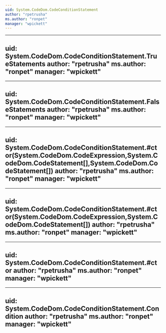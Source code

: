 ```yaml
---
uid: System.CodeDom.CodeConditionStatement
author: "rpetrusha"
ms.author: "ronpet"
manager: "wpickett"
---
```


---
uid: System.CodeDom.CodeConditionStatement.TrueStatements
author: "rpetrusha"
ms.author: "ronpet"
manager: "wpickett"
---

---
uid: System.CodeDom.CodeConditionStatement.FalseStatements
author: "rpetrusha"
ms.author: "ronpet"
manager: "wpickett"
---

---
uid: System.CodeDom.CodeConditionStatement.#ctor(System.CodeDom.CodeExpression,System.CodeDom.CodeStatement[],System.CodeDom.CodeStatement[])
author: "rpetrusha"
ms.author: "ronpet"
manager: "wpickett"
---

---
uid: System.CodeDom.CodeConditionStatement.#ctor(System.CodeDom.CodeExpression,System.CodeDom.CodeStatement[])
author: "rpetrusha"
ms.author: "ronpet"
manager: "wpickett"
---

---
uid: System.CodeDom.CodeConditionStatement.#ctor
author: "rpetrusha"
ms.author: "ronpet"
manager: "wpickett"
---

---
uid: System.CodeDom.CodeConditionStatement.Condition
author: "rpetrusha"
ms.author: "ronpet"
manager: "wpickett"
---
